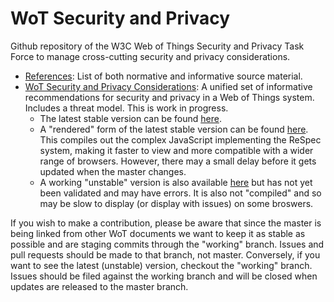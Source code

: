 # WoT Security and Privacy
Github repository of the W3C Web of Things Security and Privacy Task Force to manage cross-cutting security and privacy considerations.

* [References](wot-security-references.md): List of both normative and informative source material.
* [WoT Security and Privacy Considerations](index.html): A unified set of informative recommendations for security and privacy in a Web of Things system.  Includes a threat model. This is work in progress.
    * The latest stable version can be found [here](https://rawgit.com/w3c/wot-security/master/index.html).
    * A "rendered" form of the latest stable version can be found [here](https://w3c.github.io/wot-security/).  This compiles out the complex JavaScript implementing the ReSpec system, making it faster to view and more compatible with a wider range of browsers.  However, there may a small delay before it gets updated when the master changes.
    * A working "unstable" version is also available [here](https://rawgit.com/w3c/wot-security/working/index.html) but has not yet been validated and may have errors. It is also not "compiled" and so may be slow to display (or display with issues) on some broswers.

If you wish to make a contribution,
please be aware that since the master is being linked from other WoT documents
we want to keep it as stable as possible and are staging commits through
the "working" branch.
Issues and pull requests should be made to that branch, not master.
Conversely, if you want to see the latest (unstable) version,
checkout the "working" branch.
Issues should be filed against the working branch and will be closed when
updates are released to the master branch.
